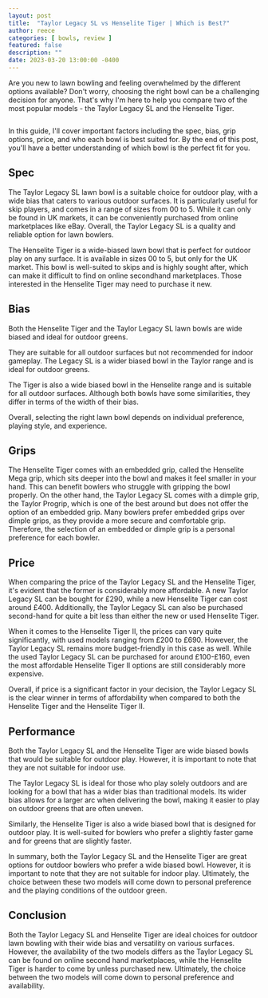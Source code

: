 ```yaml
---
layout: post
title:  "Taylor Legacy SL vs Henselite Tiger | Which is Best?"
author: reece
categories: [ bowls, review ]
featured: false
description: ""
date: 2023-03-20 13:00:00 -0400
---
```

    

<!-- wp:paragraph -->
<p xmlns="http://www.w3.org/1999/xhtml">Are you new to lawn bowling and feeling overwhelmed by the different options available? Don't worry, choosing the right bowl can be a challenging decision for anyone. That's why I'm here to help you compare two of the most popular models - the Taylor Legacy SL and the Henselite Tiger. </p>
<!-- /wp:paragraph -->

<!-- wp:image {"id":1998,"sizeSlug":"large","linkDestination":"none"} -->
<figure class="wp-block-image size-large"><img src="/img/posts/taylor-legacy-sl-vs-henselite-tiger-1024x576.jpg" alt="" class="wp-image-1998"/></figure>
<!-- /wp:image -->

<!-- wp:paragraph -->
<p>In this guide, I'll cover important factors including the spec, bias, grip options, price, and who each bowl is best suited for. By the end of this post, you'll have a better understanding of which bowl is the perfect fit for you.</p>
<!-- /wp:paragraph -->

<!-- wp:heading -->
<h2>Spec</h2>
<!-- /wp:heading -->

<!-- wp:block {"ref":2711} /-->

<!-- wp:paragraph -->
<p>The Taylor Legacy SL lawn bowl is a suitable choice for outdoor play, with a wide bias that caters to various outdoor surfaces. It is particularly useful for skip players, and comes in a range of sizes from 00 to 5. While it can only be found in UK markets, it can be conveniently purchased from online marketplaces like eBay. Overall, the Taylor Legacy SL is a quality and reliable option for lawn bowlers.</p>
<!-- /wp:paragraph -->

<!-- wp:block {"ref":2719} /-->

<!-- wp:paragraph -->
<p>The Henselite Tiger is a wide-biased lawn bowl that is perfect for outdoor play on any surface. It is available in sizes 00 to 5, but only for the UK market. This bowl is well-suited to skips and is highly sought after, which can make it difficult to find on online secondhand marketplaces. Those interested in the Henselite Tiger may need to purchase it new.</p>
<!-- /wp:paragraph -->

<!-- wp:heading -->
<h2>Bias</h2>
<!-- /wp:heading -->

<!-- wp:paragraph -->
<p>Both the Henselite Tiger and the Taylor Legacy SL lawn bowls are wide biased and ideal for outdoor greens. </p>
<!-- /wp:paragraph -->

<!-- wp:block {"ref":2811} /-->

<!-- wp:paragraph -->
<p>They are suitable for all outdoor surfaces but not recommended for indoor gameplay. The Legacy SL is a wider biased bowl in the Taylor range and is ideal for outdoor greens. </p>
<!-- /wp:paragraph -->

<!-- wp:paragraph -->
<p>The Tiger is also a wide biased bowl in the Henselite range and is suitable for all outdoor surfaces. Although both bowls have some similarities, they differ in terms of the width of their bias. </p>
<!-- /wp:paragraph -->

<!-- wp:block {"ref":2828} /-->

<!-- wp:paragraph -->
<p>Overall, selecting the right lawn bowl depends on individual preference, playing style, and experience.</p>
<!-- /wp:paragraph -->

<!-- wp:heading -->
<h2>Grips</h2>
<!-- /wp:heading -->

<!-- wp:paragraph -->
<p>The Henselite Tiger comes with an embedded grip, called the Henselite Mega grip, which sits deeper into the bowl and makes it feel smaller in your hand. This can benefit bowlers who struggle with gripping the bowl properly. On the other hand, the Taylor Legacy SL comes with a dimple grip, the Taylor Progrip, which is one of the best around but does not offer the option of an embedded grip. Many bowlers prefer embedded grips over dimple grips, as they provide a more secure and comfortable grip. Therefore, the selection of an embedded or dimple grip is a personal preference for each bowler.</p>
<!-- /wp:paragraph -->

<!-- wp:heading -->
<h2>Price</h2>
<!-- /wp:heading -->

<!-- wp:paragraph -->
<p>When comparing the price of the Taylor Legacy SL and the Henselite Tiger, it's evident that the former is considerably more affordable. A new Taylor Legacy SL can be bought for £290, while a new Henselite Tiger can cost around £400. Additionally, the Taylor Legacy SL can also be purchased second-hand for quite a bit less than either the new or used Henselite Tiger.</p>
<!-- /wp:paragraph -->

<!-- wp:paragraph -->
<p>When it comes to the Henselite Tiger II, the prices can vary quite significantly, with used models ranging from £200 to £690. However, the Taylor Legacy SL remains more budget-friendly in this case as well. While the used Taylor Legacy SL can be purchased for around £100-£160, even the most affordable Henselite Tiger II options are still considerably more expensive.</p>
<!-- /wp:paragraph -->

<!-- wp:paragraph -->
<p>Overall, if price is a significant factor in your decision, the Taylor Legacy SL is the clear winner in terms of affordability when compared to both the Henselite Tiger and the Henselite Tiger II.</p>
<!-- /wp:paragraph -->

<!-- wp:heading -->
<h2>Performance</h2>
<!-- /wp:heading -->

<!-- wp:paragraph -->
<p>Both the Taylor Legacy SL and the Henselite Tiger are wide biased bowls that would be suitable for outdoor play. However, it is important to note that they are not suitable for indoor use.</p>
<!-- /wp:paragraph -->

<!-- wp:paragraph -->
<p>The Taylor Legacy SL is ideal for those who play solely outdoors and are looking for a bowl that has a wider bias than traditional models. Its wider bias allows for a larger arc when delivering the bowl, making it easier to play on outdoor greens that are often uneven.</p>
<!-- /wp:paragraph -->

<!-- wp:paragraph -->
<p>Similarly, the Henselite Tiger is also a wide biased bowl that is designed for outdoor play. It is well-suited for bowlers who prefer a slightly faster game and for greens that are slightly faster.</p>
<!-- /wp:paragraph -->

<!-- wp:paragraph -->
<p>In summary, both the Taylor Legacy SL and the Henselite Tiger are great options for outdoor bowlers who prefer a wide biased bowl. However, it is important to note that they are not suitable for indoor play. Ultimately, the choice between these two models will come down to personal preference and the playing conditions of the outdoor green.</p>
<!-- /wp:paragraph -->

<!-- wp:heading -->
<h2>Conclusion</h2>
<!-- /wp:heading -->

<!-- wp:paragraph -->
<p>Both the Taylor Legacy SL and Henselite Tiger are ideal choices for outdoor lawn bowling with their wide bias and versatility on various surfaces. However, the availability of the two models differs as the Taylor Legacy SL can be found on online second hand marketplaces, while the Henselite Tiger is harder to come by unless purchased new. Ultimately, the choice between the two models will come down to personal preference and availability.</p>
<!-- /wp:paragraph -->
    